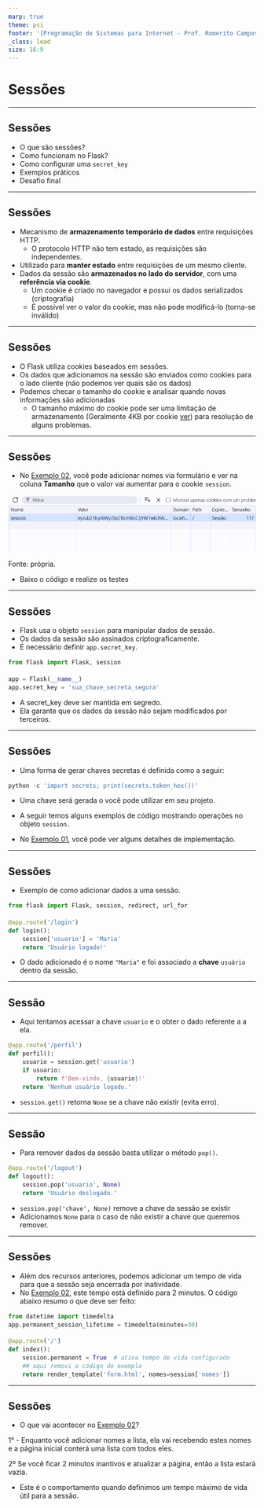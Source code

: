```yaml
---
marp: true
theme: psi
footer: '[Programação de Sistemas para Internet - Prof. Romerito Campos - 2025](https://rocampos.github.io/)'
_class: lead
size: 16:9
---
```


# Sessões

---

## Sessões

- O que são sessões?
- Como funcionam no Flask?
- Como configurar uma `secret_key`
- Exemplos práticos
- Desafio final

---

## Sessões

- Mecanismo de **armazenamento temporário de dados** entre requisições HTTP.
  - O protocolo HTTP não tem estado, as requisições são independentes.
- Utilizado para **manter estado** entre requisições de um mesmo cliente.
- Dados da sessão são **armazenados no lado do servidor**, com uma **referência via cookie**.
    - Um cookie é criado no navegador e possui os dados serializados (criptografia)
    - É possível ver o valor do cookie, mas não pode modificá-lo (torna-se inválido)

---

## Sessões

- O Flask utiliza cookies baseados em sessões.
- Os dados que adicionamos na sessão são enviados como cookies para o lado cliente (não podemos ver quais são os dados)
- Podemos checar o tamanho do cookie e analisar quando novas informações são adicionadas
  - O tamanho máximo do cookie pode ser uma limitação de armazenamento (Geralmente 4KB por cookie [ver](https://developer.mozilla.org/en-US/docs/Web/HTTP/Guides/Cookies#data_storage)) para resolução de alguns problemas.


---

## Sessões

- No [Exemplo 02](https://github.com/RomeritoCamposProjetos/web-2025/tree/main/slides/05/exemplo2), você pode adicionar nomes via formulário e ver na coluna **Tamanho** que o valor vai aumentar para o cookie `session`.

<div class="wrapper">

![w:800](./img/cookie.png)

Fonte: própria.

</div>

- Baixo o código e realize os testes

---

## Sessões 

- Flask usa o objeto `session` para manipular dados de sessão.
- Os dados da sessão são assinados criptograficamente.
- É necessário definir `app.secret_key`.

```python
from flask import Flask, session

app = Flask(__name__)
app.secret_key = 'sua_chave_secreta_segura'
```
- A secret_key deve ser mantida em segredo.
- Ela garante que os dados da sessão não sejam modificados por terceiros.

---

## Sessões

- Uma forma de gerar chaves secretas é definida como a seguir:
```python
python -c 'import secrets; print(secrets.token_hex())'
```

- Uma chave será gerada o você pode utilizar em seu projeto.

- A seguir temos alguns exemplos de código mostrando operações no objeto `session.`

- No [Exemplo 01](https://github.com/RomeritoCamposProjetos/web-2025/tree/main/slides/05/exemplo1), você pode ver alguns detalhes de implementação.

---

## Sessões

- Exemplo de como adicionar dados a uma sessão.

```python
from flask import Flask, session, redirect, url_for

@app.route('/login')
def login():
    session['usuario'] = 'Maria'
    return 'Usuário logado!'
```

- O dado adicionado é o nome `"Maria"` e foi associado a **chave** `usuário` dentro da sessão.

---

## Sessão

- Aqui tentamos acessar a chave `usuario` e o obter o dado referente a a ela.

```python
@app.route('/perfil')
def perfil():
    usuario = session.get('usuario')
    if usuario:
        return f'Bem-vindo, {usuario}!'
    return 'Nenhum usuário logado.'
```

- `session.get()` retorna `None` se a chave não existir (evita erro).
---

## Sessão

- Para remover dados da sessão basta utilizar o método `pop()`.

```python
@app.route('/logout')
def logout():
    session.pop('usuario', None)
    return 'Usuário deslogado.'
```
- `session.pop('chave', None)` remove a chave da sessão se existir
- Adicionamos `None` para o caso de não existir a chave que queremos remover.

---

## Sessões

- Além dos recursos anteriores, podemos adicionar um tempo de vida para que a sessão seja encerrada por inatividade.
- No [Exemplo 02](https://github.com/RomeritoCamposProjetos/web-2025/tree/main/slides/05/exemplo2), este tempo está definido para 2 minutos. O código abaixo resumo o que deve ser feito:

```python
from datetime import timedelta
app.permanent_session_lifetime = timedelta(minutes=30)

@app.route('/')
def index():
    session.permanent = True  # ativa tempo de vida configurado
    ## aqui removi o código do exemplo
    return render_template('form.html', nomes=session['nomes'])
```

---

## Sessões

- O que vai acontecer no [Exemplo 02](https://github.com/RomeritoCamposProjetos/web-2025/tree/main/slides/05/exemplo2)?

1° - Enquanto você adicionar nomes a lista, ela vai recebendo estes nomes e a página inicial conterá uma lista com todos eles.

2º Se você ficar 2 minutos inantivos e atualizar a página, então a lista estará vazia.

- Este é  o comportamento quando definimos um tempo máximo de vida útil para a sessão.